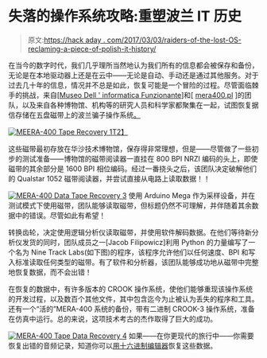 # 失落的操作系统攻略:重塑波兰 IT 历史

> 原文:[https://hack aday . com/2017/03/03/raiders-of-the-lost-OS-reclaming-a-piece-of-polish-it-history/](https://hackaday.com/2017/03/03/raiders-of-the-lost-os-reclaiming-a-piece-of-polish-it-history/)

在当今的数字时代，我们几乎理所当然地认为我们所有的信息都会被保存和备份，无论是在本地驱动器上还是在云中——无论是自动、手动还是通过其他服务。对于过去几十年的信息，情况并不总是如此，恢复可能是一个冒险的过程。尽管面临棘手的挑战，来自[[Museo Dell ' informatica Funzionante](http://museo.freaknet.org/en/)]和[ [mera400.pl](http://mera400.pl/) ]的团队，以及来自各种博物馆、机构等的研究人员和科学家都聚集在一起，试图恢复据信存储在五盘磁带上的波兰骗子操作系统[。](http://museo.freaknet.org/en/recupero-dati-nastri-magnetici-del-computer-polacco-mera-400/)

[![MEERA-400 Tape Recovery 1](../Images/c7b907b254f68388140993652264e1cc.png)T2】](https://hackaday.com/wp-content/uploads/2017/02/img_20160427_111317.jpg)

这些磁带最初存放在华沙技术博物馆，保存得非常理想，但是——尽管做了一些初步的测试准备——博物馆的磁带阅读器一直挂在 800 BPI NRZI 编码的头上，即使磁带的其余部分是 1600 BPI 相位编码。经过一番挠头之后，该团队决定破解他们的 Qualstar 1052 磁带阅读器，并尝试直接从电路上读取数据！！

[![MERA-400 Data Tape Recovery 3](../Images/ebd00cd20b1188e8aefe5ddf323e14ba.png)](https://hackaday.com/wp-content/uploads/2017/02/img_20160430_124104.jpg) 使用 Arduino Mega 作为采样设备，并在测试模式下使用磁带，团队能够读取磁带，但标题仍然不可理解，并伴随着其余数据中的错误。尽管如此有希望！

转换齿轮，决定使用逻辑分析仪读取磁带，并使用软件解码数据。在他们等待新分析仪发货的同时，团队成员之一[Jacob Filipowicz]利用 Python 的力量编写了一个名为 Nine Track Labs(如下图)的程序，该程序允许他们以任何速度、BPI 和写入标准读取任何类型的磁带。有了软件和分析器，该团队能够成功地从磁带中完整地恢复数据，而不会出错！

在恢复的数据中，有许多版本的 CROOK 操作系统，使他们能够重现该操作系统的开发过程，以及数百个其他文件，其中包含迄今为止被认为丢失的程序和工具。还有一个“活的”MERA-400 系统的备份，带有二进制 CROOK-3 操作系统，准备在仿真中运行。总的来说，这项技术考古的杰作取得了巨大的成功。

[![MERA-400 Tape Data Recovery 4](../Images/e5009fb31518f09ff05cbebfa118090c.png)](https://hackaday.com/wp-content/uploads/2017/02/13320470_1027129177375404_8334062219778588976_o.png) 如果——在你更现代的旅行中——你需要恢复出错的音频记录，知道你可以[用十六进制编辑器](http://hackaday.com/2015/04/02/manual-data-recovery-with-a-hex-editor/)恢复这些数据。